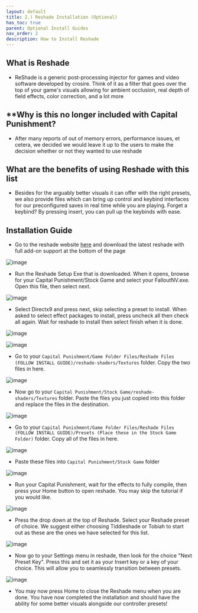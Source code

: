 ```yaml
---
layout: default
title: 2.) Reshade Installation (Optional)
has_toc: true
parent: Optional Install Guides
nav_order: 2
description: How to Install Reshade
---
```


## **What is Reshade**

- ReShade is a generic post-processing injector for games and video software developed by crosire. Think of it as a filter that goes over the top of your game's visuals allowing for ambient occlusion, real depth of field effects, color correction, and a lot more

## **Why is this no longer included with Capital Punishment?

- After many reports of out of memory errors, performance issues, et cetera, we decided we would leave it up to the users to make the decision whether or not they wanted to use reshade

## **What are the benefits of using Reshade with this list**

- Besides for the arguably better visuals it can offer with the right presets, we also provide files which can bring up control and keybind interfaces for our preconfigured saves in real time while you are playing. Forget a keybind? By pressing insert, you can pull up the keybinds with ease.

## **Installation Guide**

- Go to the reshade website [here](https://reshade.me) and download the latest reshade with full add-on support at the bottom of the page

![image](https://github.com/TheMrNewVegas/TheMrNewVegas.github.io/assets/112358568/a761bfd8-a781-4d9d-824e-9e0e424e4e18)

- Run the Reshade Setup Exe that is downloaded. When it opens, browse for your Capital Punishment/Stock Game and select your FalloutNV.exe. Open this file, then select next.

![image](https://github.com/TheMrNewVegas/TheMrNewVegas.github.io/assets/112358568/de8a135e-ff14-48d6-9ee6-59994183ced4)

- Select Directx9 and press next, skip selecting a preset to install. When asked to select effect packages to install, press uncheck all then check all again. Wait for reshade to install then select finish when it is done.

![image](https://github.com/TheMrNewVegas/TheMrNewVegas.github.io/assets/112358568/04f39e3f-d9bd-4f07-a86e-6efad4384a9d)

![image](https://github.com/TheMrNewVegas/TheMrNewVegas.github.io/assets/112358568/974687e7-61e1-4f3d-8171-a7d437b521e4)

- Go to your `Capital Punishment/Game Folder Files/Reshade Files (FOLLOW INSTALL GUIDE)/reshade-shaders/Textures` folder. Copy the two files in here.

![image](https://github.com/TheMrNewVegas/TheMrNewVegas.github.io/assets/112358568/33430c22-3ddb-47d5-9a56-8260c4c443dc)

- Now go to your `Capital Punishment/Stock Game/reshade-shaders/Textures` folder. Paste the files you just copied into this folder and replace the files in the destination.

![image](https://github.com/TheMrNewVegas/TheMrNewVegas.github.io/assets/112358568/ed740f3a-f542-4663-898a-686e5558007f)

- Go to your `Capital Punishment/Game Folder Files/Reshade Files (FOLLOW INSTALL GUIDE)/Presets (Place these in the Stock Game Folder)` folder. Copy all of the files in here.

![image](https://github.com/TheMrNewVegas/TheMrNewVegas.github.io/assets/112358568/57f31737-ff6e-448a-90e7-6c61a7e5f511)

- Paste these files into `Capital Punishment/Stock Game` folder

![image](https://github.com/TheMrNewVegas/TheMrNewVegas.github.io/assets/112358568/b7c3be43-000b-4e3e-9962-ad1be19ac69d)

- Run your Capital Punishment, wait for the effects to fully compile, then press your Home button to open reshade. You may skip the tutorial if you would like.

![image](https://github.com/TheMrNewVegas/TheMrNewVegas.github.io/assets/112358568/51835728-06c6-44ed-8e4a-e018b7a51b07)

- Press the drop down at the top of Reshade. Select your Reshade preset of choice. We suggest either choosing Tiddieshade or Tobiah to start out as these are the ones we have selected for this list.

![image](https://github.com/TheMrNewVegas/TheMrNewVegas.github.io/assets/112358568/ae7f65a8-d793-467a-88aa-73cd8b40fb34)

- Now go to your Settings menu in reshade, then look for the choice "Next Preset Key". Press this and set it as your Insert key or a key of your choice. This will allow you to seamlessly transition between presets.

![image](https://github.com/TheMrNewVegas/TheMrNewVegas.github.io/assets/112358568/56a0359c-ce4d-45c9-8721-ec9482b8bd0e)

- You may now press Home to close the Reshade menu when you are done. You have now completed the installation and should have the ability for some better visuals alongside our controller presets!

